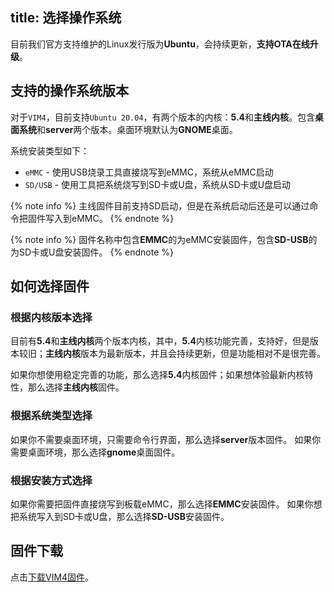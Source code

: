 title: 选择操作系统
---

目前我们官方支持维护的Linux发行版为**Ubuntu**，会持续更新，**支持OTA在线升级**。

## 支持的操作系统版本

对于`VIM4`，目前支持`Ubuntu 20.04`，有两个版本的内核：**5.4**和**主线内核**。包含**桌面系统**和**server**两个版本。桌面环境默认为**GNOME**桌面。

系统安装类型如下：

* `eMMC` - 使用USB烧录工具直接烧写到eMMC，系统从eMMC启动
* `SD/USB` - 使用工具把系统烧写到SD卡或U盘，系统从SD卡或U盘启动

{% note info %}
主线固件目前支持SD启动，但是在系统启动后还是可以通过命令把固件写入到eMMC。
{% endnote %}

</div>
</div>

{% note info %}
固件名称中包含**EMMC**的为eMMC安装固件，包含**SD-USB**的为SD卡或U盘安装固件。
{% endnote %}

## 如何选择固件

### 根据内核版本选择

目前有**5.4**和**主线内核**两个版本内核，其中，**5.4**内核功能完善，支持好，但是版本较旧；**主线内核**版本为最新版本，并且会持续更新，但是功能相对不是很完善。

如果你想使用稳定完善的功能，那么选择**5.4**内核固件；如果想体验最新内核特性，那么选择**主线内核**固件。

### 根据系统类型选择

如果你不需要桌面环境，只需要命令行界面，那么选择**server**版本固件。
如果你需要桌面环境，那么选择**gnome**桌面固件。

### 根据安装方式选择

如果你需要把固件直接烧写到板载eMMC，那么选择**EMMC**安装固件。
如果你想把系统写入到SD卡或U盘，那么选择**SD-USB**安装固件。

## 固件下载

点击[下载VIM4固件](/linux/firmware/Vim4UbuntuFirmware.html)。
